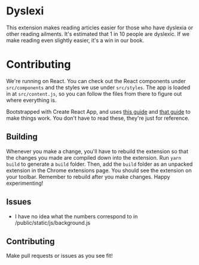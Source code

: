 # Dyslexi

This extension makes reading articles easier for those who have dyslexia or other reading ailments. It's estimated that 1 in 10 people are dyslexic. If we make reading even slightly easier, it's a win in our book.

# Contributing

We're running on React. You can check out the React components under `src/components` and the styles we use under `src/styles`. The app is loaded in at `src/content.js`, so you can follow the files from there to figure out where everything is.

Bootstrapped with Create React App, and uses [this guide](https://veerasundar.com/blog/2018/05/how-to-create-a-chrome-extension-in-react-js/) and [that guide](https://medium.com/@gilfink/building-a-chrome-extension-using-react-c5bfe45aaf36) to make things work. You don't have to read these, they're just for reference.

## Building

Whenever you make a change, you'll have to rebuild the extension so that the changes you made are compiled down into the extension. Run `yarn build` to generate a `build` folder. Then, add the `build` folder as an unpacked extension in the Chrome extensions page. You should see the extension on your toolbar. Remember to rebuild after you make changes. Happy experimenting!

## Issues

- I have no idea what the numbers correspond to in /public/static/js/background.js

## Contributing

Make pull requests or issues as you see fit!